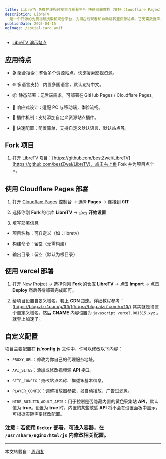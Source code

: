 ```yaml
---
title: LibreTV 免费在线视频搜索与观看平台 快速部署教程（支持 Cloudflare Pages）
description: LibreTV
  是一个开源的免费视频搜索和聚合平台，支持在线观看和自动跳转至资源站点。它无需数据库、后端即可部署，支持多平台和多语言，尤其适合想要快速搭建免费影视平台的朋友。
publishDate: 2025-04-15
ogImage: /social-card.avif
---
```

- [LibreTV 演示站点](https://ys.001315.xyz/)

## 应用特点

- 🎬 聚合搜索：整合多个资源站点，快速搜索影视资源。

- 🌐 多语言支持：内置多国语言，默认支持中文。

- 📦 静态部署：无后端需求，可部署在 GitHub Pages / Cloudflare Pages。

- 📱 响应式设计：适配 PC 与移动端，体验流畅。

- 🧩 插件机制：支持添加自定义资源站点插件。

- 🔧 快速配置：配置简单，支持自定义默认语言、默认站点等。

## Fork 项目

1. 打开 LibreTV 项目：[https://github.com/bestZwei/LibreTV](https://github.com/bestZwei/LibreTV)，点击右上角 Fork 并为项目点个 ⭐。

## 使用 Cloudflare Pages 部署

1. 打开 [Cloudflare Pages](https://dash.cloudflare.com/) 控制台 → 选择 **Pages** → 连接到 **GIT**

2. 选择你刚 **Fork** 的仓库 **LibreTV** → 点击 **开始设置**

3. 填写部署信息
- 项目名称：可自定义（如：libretv）

- 构建命令：留空（无需构建）

- 输出目录：留空（默认为根目录）

## 使用 vercel 部署

1. 打开 [New Project](https://vercel.com/new) → 选择你刚 **Fork** 的仓库 **LibreTV** → 点击 **Import** → 点击 **Deploy** 然后等待部署完成即可。

2. 给项目设置自定义域名，套上 **CDN** 加速。详细教程参考：[https://blog.aizrf.com/p/55/](https://blog.aizrf.com/p/55/) 其实就是设置个自定义域名，然后 **CNAME** 内容设置为 ```javascript vercel.001315.xyz``` 。就套上加速了。

## 自定义配置

项目主要配置在 **js/config.js** 文件中，你可以修改以下内容：

- ```PROXY_URL```：修改为你自己的代理服务地址。

- ```API_SITES```：添加或修改视频源 **API** 接口。

- ```SITE_CONFIG```：更改站点名称、描述等基本信息。
- ```PLAYER_CONFIG```：调整播放器参数，如自动播放、广告过滤等。

- ```HIDE_BUILTIN_ADULT_APIS```：用于控制是否隐藏内置的黄色采集站 **API**，默认值为 **true**。设置为 **true** 时，内置的某些敏感 **API** 将不会在设置面板中显示，可根据实际需要修改配置。

### 注意：若使用 `Docker` 部署，可进入容器，在 `/usr/share/nginx/html/js` 内修改相关配置。

---
本文转载自：[周润发](https://blog.aizrf.com/p/LibreTV/)

